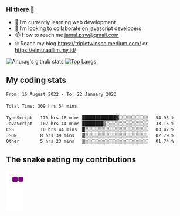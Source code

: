 ### Hi there 👋

<!--
**padepokanpenguin/padepokanpenguin** is a ✨ _special_ ✨ repository because its `README.md` (this file) appears on your GitHub profile.
-->

- 🌱 I’m currently learning  web development
- 👯 I’m looking to collaborate on javascript developers
- 📫 How to reach me jamal.psw@gmail.com
- 🌐 Reach my blog https://tripletwinsco.medium.com/ or https://elmutaallim.my.id/

![Anurag's github stats](https://github-readme-stats.vercel.app/api?username=padepokanpenguin&count_private=true&disable_animations=false&show_icons=true&theme=default)
[![Top Langs](https://github-readme-stats.vercel.app/api/top-langs/?username=padepokanpenguin&theme=default&layout=compact)](https://github.com/padepokanpenguin)

## My coding stats

<!--START_SECTION:waka-->

```text
From: 16 August 2022 - To: 22 January 2023

Total Time: 309 hrs 54 mins

TypeScript   170 hrs 16 mins █████████████▓░░░░░░░░░░░   54.95 %
JavaScript   102 hrs 44 mins ████████▒░░░░░░░░░░░░░░░░   33.15 %
CSS          10 hrs 44 mins  █░░░░░░░░░░░░░░░░░░░░░░░░   03.47 %
JSON         8 hrs 39 mins   ▓░░░░░░░░░░░░░░░░░░░░░░░░   02.79 %
Other        5 hrs 23 mins   ▒░░░░░░░░░░░░░░░░░░░░░░░░   01.74 %
```

<!--END_SECTION:waka-->


## The snake eating my contributions
![snake gif](https://github.com/padepokanpenguin/padepokanpenguin/blob/output/github-contribution-grid-snake.gif)
